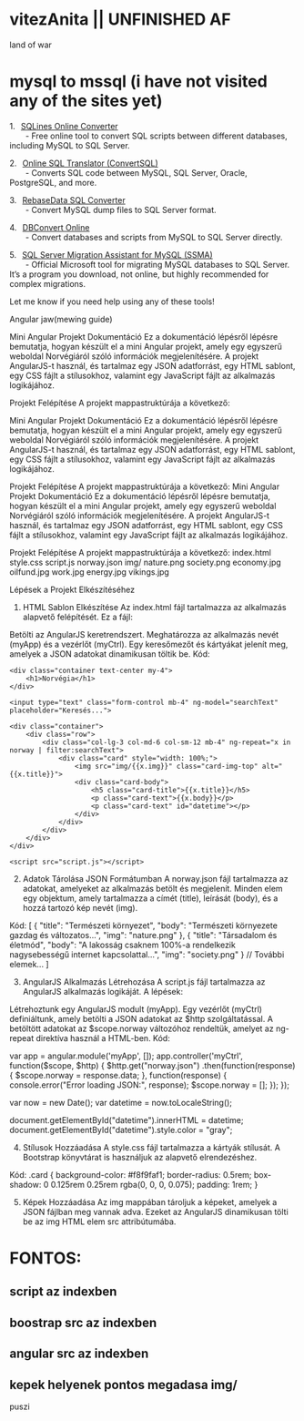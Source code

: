 # vitezAnita || UNFINISHED AF
land of war


# mysql to mssql (i have not visited any of the sites yet)

1.    [SQLines Online Converter](https://sqlines.com/online)  
  - Free online tool to convert SQL scripts between different databases, including MySQL to SQL Server.

2.    [Online SQL Translator (ConvertSQL)](https://www.convert-sql.com/)  
  - Converts SQL code between MySQL, SQL Server, Oracle, PostgreSQL, and more.

3.    [RebaseData SQL Converter](https://www.rebasedata.com/convert-mysql-to-sqlserver-online)  
  - Convert MySQL dump files to SQL Server format.

4.    [DBConvert Online](https://dbconvert.com/convert-mysql-to-sql-server-online/)  
  - Convert databases and scripts from MySQL to SQL Server directly.

5.    [SQL Server Migration Assistant for MySQL (SSMA)](https://learn.microsoft.com/en-us/sql/ssma/mysql/ssma-for-mysql?view=sql-server-ver16)  
  - Official Microsoft tool for migrating MySQL databases to SQL Server. It’s a program you download, not online, but highly recommended for complex migrations.

Let me know if you need help using any of these tools!




Angular jaw(mewing guide)

Mini Angular Projekt Dokumentáció
Ez a dokumentáció lépésről lépésre bemutatja, hogyan készült el a mini Angular projekt, amely egy egyszerű weboldal Norvégiáról szóló információk megjelenítésére. A projekt AngularJS-t használ, és tartalmaz egy JSON adatforrást, egy HTML sablont, egy CSS fájlt a stílusokhoz, valamint egy JavaScript fájlt az alkalmazás logikájához.

Projekt Felépítése
A projekt mappastruktúrája a következő:

Mini Angular Projekt Dokumentáció
Ez a dokumentáció lépésről lépésre bemutatja, hogyan készült el a mini Angular projekt, amely egy egyszerű weboldal Norvégiáról szóló információk megjelenítésére. A projekt AngularJS-t használ, és tartalmaz egy JSON adatforrást, egy HTML sablont, egy CSS fájlt a stílusokhoz, valamint egy JavaScript fájlt az alkalmazás logikájához.

Projekt Felépítése
A projekt mappastruktúrája a következő:
Mini Angular Projekt Dokumentáció
Ez a dokumentáció lépésről lépésre bemutatja, hogyan készült el a mini Angular projekt, amely egy egyszerű weboldal Norvégiáról szóló információk megjelenítésére. A projekt AngularJS-t használ, és tartalmaz egy JSON adatforrást, egy HTML sablont, egy CSS fájlt a stílusokhoz, valamint egy JavaScript fájlt az alkalmazás logikájához.

Projekt Felépítése
A projekt mappastruktúrája a következő:
index.html
style.css
script.js
norway.json
img/
    nature.png
    society.png
    economy.jpg
    oilfund.jpg
    work.jpg
    energy.jpg
    vikings.jpg


  Lépések a Projekt Elkészítéséhez
1. HTML Sablon Elkészítése
Az index.html fájl tartalmazza az alkalmazás alapvető felépítését. Ez a fájl:

Betölti az AngularJS keretrendszert.
Meghatározza az alkalmazás nevét (myApp) és a vezérlőt (myCtrl).
Egy keresőmezőt és kártyákat jelenít meg, amelyek a JSON adatokat dinamikusan töltik be.
Kód:

<!DOCTYPE html>
<html lang="en">
<head>
    <meta charset="UTF-8">
    <meta name="viewport" content="width=device-width, initial-scale=1.0">
    <link rel="stylesheet" href="https://cdn.jsdelivr.net/npm/bootstrap@4.3.1/dist/css/bootstrap.min.css">
    <title>Norway Cards</title>
    <script src="https://ajax.googleapis.com/ajax/libs/angularjs/1.6.9/angular.min.js"></script>
    <link rel="stylesheet" href="style.css">
</head>
<body ng-app="myApp" ng-controller="myCtrl">

    <div class="container text-center my-4">
        <h1>Norvégia</h1>
    </div>

    <input type="text" class="form-control mb-4" ng-model="searchText" placeholder="Keresés...">

    <div class="container">
        <div class="row">
            <div class="col-lg-3 col-md-6 col-sm-12 mb-4" ng-repeat="x in norway | filter:searchText">
                <div class="card" style="width: 100%;">
                    <img src="img/{{x.img}}" class="card-img-top" alt="{{x.title}}">
                    <div class="card-body">
                        <h5 class="card-title">{{x.title}}</h5>
                        <p class="card-text">{{x.body}}</p>
                        <p class="card-text" id="datetime"></p>
                    </div>
                </div>
            </div>
        </div>
    </div>

    <script src="script.js"></script>
</body>
</html>


2. Adatok Tárolása JSON Formátumban
A norway.json fájl tartalmazza az adatokat, amelyeket az alkalmazás betölt és megjelenít. Minden elem egy objektum, amely tartalmazza a címét (title), leírását (body), és a hozzá tartozó kép nevét (img).

Kód:
[
    {
        "title": "Természeti környezet",
        "body": "Természeti környezete gazdag és változatos...",
        "img": "nature.png"
    },
    {
        "title": "Társadalom és életmód",
        "body": "A lakosság csaknem 100%-a rendelkezik nagysebességű internet kapcsolattal...",
        "img": "society.png"
    }
    // További elemek...
]



3. AngularJS Alkalmazás Létrehozása
A script.js fájl tartalmazza az AngularJS alkalmazás logikáját. A lépések:

Létrehoztunk egy AngularJS modult (myApp).
Egy vezérlőt (myCtrl) definiáltunk, amely betölti a JSON adatokat az $http szolgáltatással.
A betöltött adatokat az $scope.norway változóhoz rendeltük, amelyet az ng-repeat direktíva használ a HTML-ben.
Kód:

var app = angular.module('myApp', []);
app.controller('myCtrl', function($scope, $http) {
    $http.get("norway.json")
    .then(function(response) {
        $scope.norway = response.data;
    }, function(response) {
        console.error("Error loading JSON:", response);
        $scope.norway = [];
    });
});

var now = new Date();
var datetime = now.toLocaleString();

document.getElementById("datetime").innerHTML = datetime;
document.getElementById("datetime").style.color = "gray";


4. Stílusok Hozzáadása
A style.css fájl tartalmazza a kártyák stílusát. A Bootstrap könyvtárat is használjuk az alapvető elrendezéshez.

Kód:
.card {
    background-color: #f8f9faf1;
    border-radius: 0.5rem;
    box-shadow: 0 0.125rem 0.25rem rgba(0, 0, 0, 0.075);
    padding: 1rem;
}

5. Képek Hozzáadása
Az img mappában tároljuk a képeket, amelyek a JSON fájlban meg vannak adva. Ezeket az AngularJS dinamikusan tölti be az img HTML elem src attribútumába.


# FONTOS:
## script az indexben
## boostrap src az indexben
## angular src az indexben
## kepek helyenek pontos megadasa img/

puszi
